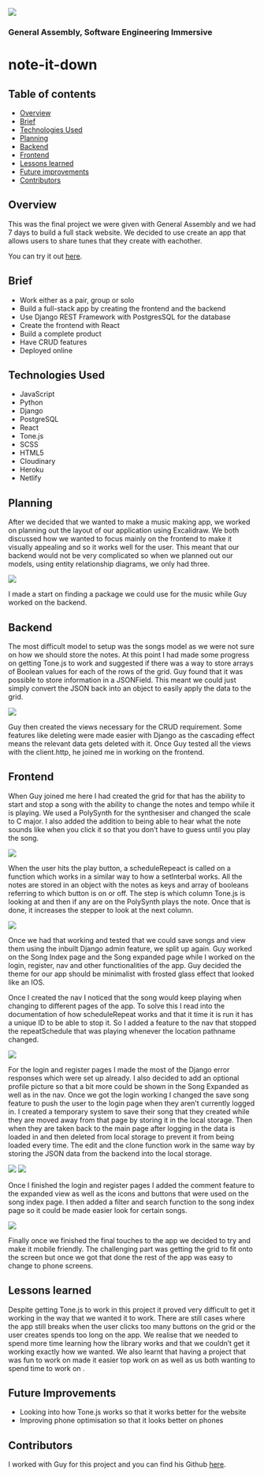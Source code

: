 ![](https://ga-dash.s3.amazonaws.com/production/assets/logo-9f88ae6c9c3871690e33280fcf557f33.png)
### General Assembly, Software Engineering Immersive

# note-it-down

## Table of contents
* [Overview](#overview)
* [Brief](#brief)
* [Technologies Used](#technologies)
* [Planning](#planning)
* [Backend](#backend)
* [Frontend](#frontend)
* [Lessons learned](#lessons)
* [Future improvements](#future)
* [Contributors](#contributors)

<a name="overview"></a>
## Overview
This was the final project we were given with General Assembly and we had 7 days to build a full stack website. We decided to use create an app that allows users to share tunes that they create with eachother.

You can try it out [here](https://note-it-down-net.netlify.app/).

<a name="brief"></a>
## Brief
* Work either as a pair, group or solo
* Build a full-stack app by creating the frontend and the backend
* Use Django REST Framework with PostgresSQL for the database
* Create the frontend with React
* Build a complete product
* Have CRUD features
* Deployed online

<a name="technologies"></a>
## Technologies Used
* JavaScript
* Python
* Django
* PostgreSQL
* React
* Tone.js
* SCSS
* HTML5
* Cloudinary
* Heroku
* Netlify

<a name="planning"></a>
## Planning
After we decided that we wanted to make a music making app, we worked on planning out the layout of our application using Excalidraw. We both discussed how we wanted to focus mainly on the frontend to make it visually appealing and so it works well for the user. This meant that our backend would not be very complicated so when we planned out our models, using entity relationship diagrams, we only had three.

![](/src/images/screenshot1.png)

I made a start on finding a package we could use for the music while Guy worked on the backend.

<a name="backend"></a>
## Backend
The most difficult model to setup was the songs model as we were not sure on how we should store the notes. At this point I had made some progress on getting Tone.js to work and suggested if there was a way to store arrays of Boolean values for each of the rows of the grid. Guy found that it was possible to store information in a JSONField. This meant we could just simply convert the JSON back into an object to easily apply the data to the grid.

![](/src/images/screenshot2.png)

Guy then created the views necessary for the CRUD requirement. Some features like deleting were made easier with Django as the cascading effect means the relevant data gets deleted with it. Once Guy tested all the views with the client.http, he joined me in working on the frontend.

<a name="frontend"></a>
## Frontend
When Guy joined me here I had created the grid for that has the ability to start and stop a song with the ability to change the notes and tempo while it is playing.  We used a PolySynth for the synthesiser and changed the scale to C major. I also added the addition to being able to hear what the note sounds like when you click it so that you don’t have to guess until you play the song.

![](/src/images/screenshot3.png)

When the user hits the play button, a scheduleRepeact is called on a function which works in a similar way to how a setInterbal works.  All the notes are stored in an object with the notes as keys and array of booleans referring to which button is on or off. The step is which column Tone.js is looking at and then if any are on the PolySynth plays the note. Once that is done, it increases the stepper to look at the next column. 

![](/src/images/screenshot4.png)

Once we had that working and tested that we could save songs and view them using the inbuilt Django admin feature, we split up again. Guy worked on the Song Index page and the Song expanded page while I worked on the login, register, nav and other functionalities of the app. Guy decided the theme for our app should be minimalist with frosted glass effect that looked like an IOS. 

Once I created the nav I noticed that the song would keep playing when changing to different pages of the app. To solve this I read into the documentation of how scheduleRepeat works and that it time it is run it has a unique ID to be able to stop it. So I added a feature to the nav that stopped the repeatSchedule that was playing whenever the location pathname changed.

![](/src/images/screenshot5.png)

For the login and register pages I made the most of the Django error responses which were set up already. I also decided to add an optional profile picture so that a bit more could be shown in the Song Expanded as well as in the nav.  Once we got the login working I changed the save song feature to push the user to the login page when they aren’t currently logged in. I created a temporary system to save their song that they created while they are moved away from that page by storing it in the local storage. Then when they are taken back to the main page after logging in the data is loaded in and then deleted from local storage to prevent it from being loaded every time. The edit and the clone function work in the same way by storing the JSON data from the backend into the local storage.

![](/src/images/screenshot6.png)
![](/src/images/screenshot7.png)


Once I finished the login and register pages I added the comment feature to the expanded view as well as the icons and buttons that were used on the song index page. I then added a filter and search function to the song index page so it could be made easier look for certain songs.

![](/src/images/screenshot8.png)

Finally once we finished the final touches to the app we decided to try and make it mobile friendly. The challenging part was getting the grid to fit onto the screen but once we got that done the rest of the app was easy to change to phone screens.

<a name="lessons"></a>
## Lessons learned
Despite getting Tone.js to work in this project it proved very difficult to get it working in the way that we wanted it to work. There are still cases where the app still breaks when the user clicks too many buttons on the grid or the user creates  spends too long on the app. We realise that we needed to spend more time learning how the library works and that we couldn’t get it working exactly how we wanted.
We also learnt that having a project that was fun to work on made it easier top work on as well as us both wanting to spend time to work on . 

<a name="future"></a>
## Future Improvements
* Looking into how Tone.js works so that it works better for the website
* Improving phone optimisation so that it looks better on phones

<a name="contributors"></a>
## Contributors
I worked with Guy for this project and you can find his Github [here](https://github.com/guykozlovskij).